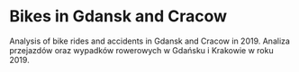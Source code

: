 # Bikes in Gdansk and Cracow
Analysis of bike rides and accidents in Gdansk and Cracow in 2019.
Analiza przejazdów oraz wypadków rowerowych w Gdańsku i Krakowie w roku 2019.
